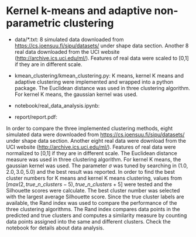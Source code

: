 # Kernel k-means and adaptive non-parametric clustering

- data/*.txt: 8 simulated data downloaded from https://cs.joensuu.fi/sipu/datasets/ under shape data section. Another 8 real data downloaded from the UCI website (http://archive.ics.uci.edu/ml/). Features of real data were scaled to [0,1] if they are in different scale.

- kmean_clustering/kmean_clustering.py: K means, kernel K means and adaptive clustering were implemented and wrapped into a python package. The Euclidean distance was used in three clustering algorithm. For kernel K means, the gaussian kernel was used.

- notebook/real_data_analysis.ipynb:

- report/report.pdf:



In order to compare the three implemented clustering methods, eight simulated data were downloaded from https://cs.joensuu.fi/sipu/datasets/ under shape data section. Another eight real data were download from the UCI website (http://archive.ics.uci.edu/ml/). Features of real data were normalized to [0,1] if they are in different scale. The Euclidean distance measure was used in three clustering algorithm. For kernel K means, the gaussian kernel was used. The parameter $\sigma$ was tuned by searching in ($1.0,2.0,3.0,5.0$) and the best result was reported.   In order to find the best cluster numbers for  K means and kernel K means clustering, values from $[max(2,true\_n\_clusters-5),true\_n\_clusters+5]$ were tested and the Silhouette scores were calculate. The best cluster number was selected with the largest average Silhouette score. Since the true cluster labels are available, the Rand index was used to compare the performance of the three clustering algorithms. The Rand index compares data points in the predicted and true clusters and computes a similarity measure by counting data points assigned into the same and different clusters. Check the notebook for details about data analysis. 
